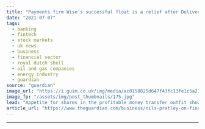 ```yaml
---
title: "Payments firm Wise’s successful float is a relief after Deliveroo flop | Nils Pratley"
date: "2021-07-07"
tags: 
  - banking
  - fintech
  - stock markets
  - uk news
  - business
  - financial sector
  - royal dutch shell
  - oil and gas companies
  - energy industry
  - guardian
source: "guardian"
image_url: "https://i.guim.co.uk/img/media/ac0158825d647f43fc13fe1c5a21cf15e107b34f/0_198_4000_2399/master/4000.jpg?width=460&quality=85&auto=format&fit=max&s=830b735b4d91fa5f5299ed4a5cccf363"
image_fp: "/assets/img/post_thumbnails/175.jpg"
lead: "Appetite for shares in the profitable money transfer outfit shows the City can bring off a big tech listingBlink and you missed it. The UK’s biggest tech flotation happened on Wednesday to about a hundredth of the pre-publicity generated by the overh..."
article_url: "https://www.theguardian.com/business/nils-pratley-on-finance/2021/jul/07/payments-firm-wises-successful-float-is-a-relief-after-deliveroo-flop"
---
```


---
